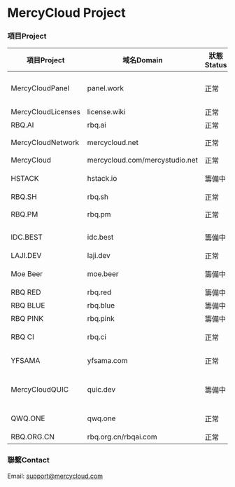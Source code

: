 # MercyCloud Project



### 項目Project

| 項目Project        | 域名Domain                     | 狀態Status |                  用途Remark                  |
| ------------------ | ------------------------------ | ---------- | :------------------------------------------: |
| MercyCloudPanel    | panel.work                     | 正常       | 各種控制面板解析使用域名（翼龍，CloudFlare） |
| MercyCloudLicenses | license.wiki                   | 正常       |                 各類授權服務                 |
| RBQ.AI             | rbq.ai                         | 正常       |                     博客                     |
| MercyCloudNetwork  | mercycloud.net                 | 正常       |   MercyCloud Network , 國際官網（AS9886）    |
| MercyCloud         | mercycloud.com/mercystudio.net | 正常       |              MercyCloud國内官網              |
| HSTACK             | hstack.io                      | 籌備中     |       HStack最瑟琴的伺服器管理銷售系统       |
| RBQ.SH             | rbq.sh                         | 正常       |              暫為Tumblr（Temp）              |
| RBQ.PM             | rbq.pm                         | 正常       |  暫為聯係方式自動跳轉(https://t.me/yfsama)   |
| IDC.BEST           | idc.best                       | 籌備中     |           暫定未來VPS售賣頁面網站            |
| LAJI.DEV           | laji.dev                       | 正常       |               登錄頁/測試使用                |
| Moe Beer           | moe.beer                       | 籌備中     |            Moe Beer/萌吧 社區論壇            |
| RBQ RED            | rbq.red                        | 籌備中     |              國内API服務/登錄頁              |
| RBQ BLUE           | rbq.blue                       | 籌備中     |              國際API服務/登錄頁              |
| RBQ PINK           | rbq.pink                       | 籌備中     |                    登錄頁                    |
| RBQ CI             | rbq.ci                         | 正常       |         開發測試頁面，CI持續集成系統         |
| YFSAMA             | yfsama.com                     | 正常       |          團隊成員，國内個人介紹頁面          |
| MercyCloudQUIC     | quic.dev                       | 籌備中     |   MercyCloud對QUIC的一些測試，開發使用域名   |
| QWQ.ONE            | qwq.one                        | 正常       |    目前為筆記。未來將新增：API服务，测试     |
| RBQ.ORG.CN         | rbq.org.cn/rbqai.com           | 正常       |              團隊成員，國内頁面              |



### 聯繫Contact

Email: support@mercycloud.com

